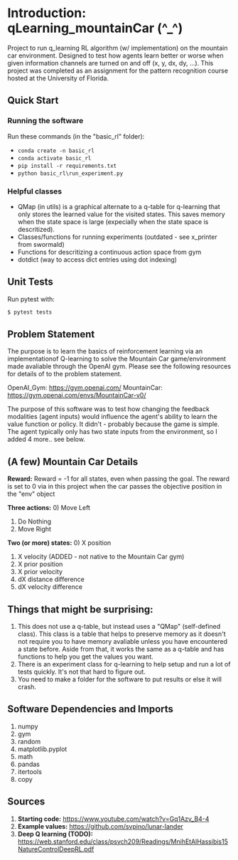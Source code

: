 # Introduction: qLearning_mountainCar (^_^)
Project to run q_learning RL algorithm (w/ implementation) on the mountain car environment. Designed to test how agents learn better or worse when given information channels are turned on and off (x, y, dx, dy, ...). This project was completed as an assignment for the pattern recognition course hosted at the University of Florida.

## Quick Start 

### Running the software
Run these commands (in the "basic_rl" folder): 
- `conda create -n basic_rl`
- `conda activate basic_rl`
- `pip install -r requirements.txt`
- `python basic_rl\run_experiment.py`

### Helpful classes
- QMap (in utils) is a graphical alternate to a q-table for q-learning that only stores the learned value for the visited states. This saves memory when the state space is large (expecially when the state space is descritized). 
- Classes/functions for running experiments (outdated - see x_printer from swormald)
- Functions for descritizing a continuous action space from gym 
- dotdict (way to access dict entries using dot indexing) 

## Unit Tests 
Run pytest with:
```bash
$ pytest tests
```

## Problem Statement
The purpose is to learn the basics of reinforcement learning via an implementationof Q-learning
to solve the Mountain Car game/environment made avaliable through the OpenAI gym. Please see the 
following resources for details of to the problem statement. 

OpenAI_Gym:  https://gym.openai.com/
MountainCar: https://gym.openai.com/envs/MountainCar-v0/

The purpose of this software was to test how changing the feedback modalities (agent inputs) would influence the
agent's ability to learn the value function or policy. It didn't - probably because the game is simple. 
The agent typically only has two state inputs from the environment, so I added 4 more.. see below. 

## (A few) Mountain Car Details

**Reward:**
Reward = -1 for all states, even when passing the goal. The reward is set to 0 via in this project when the car passes the objective position in the "env" object 

**Three actions:** 
0) Move Left
1) Do Nothing
2) Move Right

**Two (or more) states:** 
0) X position
1) X velocity
(ADDED - not native to the Mountain Car gym) 
2) X prior position
3) X prior velocity
4) dX distance difference
5) dX velocity difference

## Things that might be surprising: 
1) This does not use a q-table, but instead uses a "QMap" (self-defined class). This class is a table that helps to preserve memory as it doesn't not require you to have memory avaliable unless you have encountered a state before. Aside from that, it works the same as a q-table and has functions to help you get the values you want. 
2) There is an experiment class for q-learning to help setup and run a lot of tests quickly. It's not that hard to figure out. 
3) You need to make a folder for the software to put results or else it will crash. 

## Software Dependencies and Imports 
1) numpy  
2) gym
3) random 
4) matplotlib.pyplot
5) math 
6) pandas  
7) itertools
8) copy 

## Sources 
1) **Starting code:**   https://www.youtube.com/watch?v=Gq1Azv_B4-4
2) **Example values:**  https://github.com/svpino/lunar-lander
3) **Deep Q learning (TODO):** https://web.stanford.edu/class/psych209/Readings/MnihEtAlHassibis15NatureControlDeepRL.pdf 

